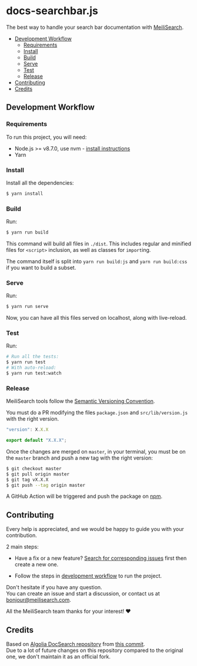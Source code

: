 # docs-searchbar.js <!-- omit in toc -->

The best way to handle your search bar documentation with [MeiliSearch](https://github.com/meilisearch/MeiliSearch).

<!-- START doctoc generated TOC please keep comment here to allow auto update -->
<!-- DON'T EDIT THIS SECTION, INSTEAD RE-RUN doctoc TO UPDATE -->
<!-- You can install de TOC plugin on VSCode and other text editors -->

- [Development Workflow](#development-workflow)
  - [Requirements](#requirements)
  - [Install](#install)
  - [Build](#build)
  - [Serve](#serve)
  - [Test](#test)
  - [Release](#release)
- [Contributing](#contributing)
- [Credits](#credits)

<!-- END doctoc generated TOC please keep comment here to allow auto update -->

## Development Workflow

### Requirements

To run this project, you will need:

- Node.js >= v8.7.0, use nvm - [install instructions][1]
- Yarn

### Install

Install all the dependencies:

```bash
$ yarn install
```

### Build

Run:

```bash
$ yarn run build
```

This command will build all files in `./dist`. This includes regular and minified files for `<script>` inclusion, as well as classes for `import`ing.

The command itself is split into `yarn run build:js` and `yarn run build:css` if you want to build a subset.

### Serve

Run:

```bash
$ yarn run serve
```

Now, you can have all this files served on localhost, along with live-reload.

### Test

Run:

```bash
# Run all the tests:
$ yarn run test
# With auto-reload:
$ yarn run test:watch
```

### Release

MeiliSearch tools follow the [Semantic Versioning Convention](https://semver.org/).

You must do a PR modifying the files `package.json` and `src/lib/version.js` with the right version.

```javascript
"version": X.X.X
```

```javascript
export default "X.X.X";
```

Once the changes are merged on `master`, in your terminal, you must be on the `master` branch and push a new tag with the right version:

```bash
$ git checkout master
$ git pull origin master
$ git tag vX.X.X
$ git push --tag origin master
```

A GitHub Action will be triggered and push the package on [npm](https://www.npmjs.com/package/docs-searchbar.js).

## Contributing

Every help is appreciated, and we would be happy to guide you with your contribution.

2 main steps:

- Have a fix or a new feature? [Search for corresponding issues][2] first then create a new one.

- Follow the steps in [development workflow](/#development-workflow) to run the project.

Don't hesitate if you have any question.<br>
You can create an issue and start a discussion, or contact us at [bonjour@meilisearch.com](mailito:bonjour@meilisearch.com).

All the MeiliSearch team thanks for your interest! ♥️

## Credits

Based on [Algolia DocSearch repository][3] from [this commit][4].<br>
Due to a lot of future changes on this repository compared to the original one, we don't maintain it as an official fork.

[1]: https://github.com/creationix/nvm#install-script
[2]: https://github.com/meilisearch/docs-searchbar.js/issues
[3]: https://github.com/algolia/docsearch
[4]: https://github.com/algolia/docsearch/commit/4c32b6f80b753f592de83351116664bf74b10297
